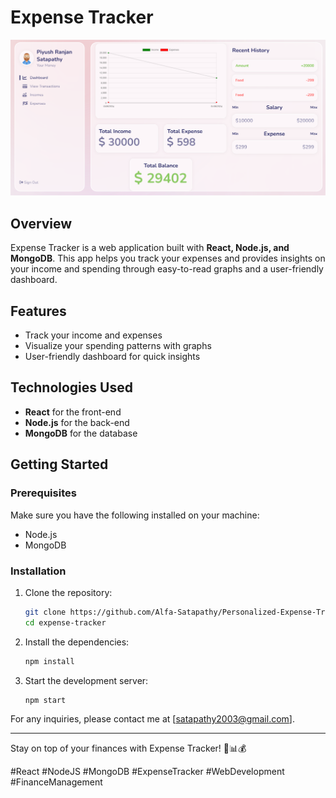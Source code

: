 # Expense Tracker

![Expense Tracker](image.png)

## Overview

Expense Tracker is a web application built with **React, Node.js, and MongoDB**. This app helps you track your expenses and provides insights on your income and spending through easy-to-read graphs and a user-friendly dashboard.

## Features

- Track your income and expenses
- Visualize your spending patterns with graphs
- User-friendly dashboard for quick insights

## Technologies Used

- **React** for the front-end
- **Node.js** for the back-end
- **MongoDB** for the database

## Getting Started

### Prerequisites

Make sure you have the following installed on your machine:

- Node.js
- MongoDB

### Installation

1. Clone the repository:
    ```sh
    git clone https://github.com/Alfa-Satapathy/Personalized-Expense-Tracker.git
    cd expense-tracker
    ```

2. Install the dependencies:
    ```sh
    npm install
    ```

3. Start the development server:
    ```sh
    npm start
    ```


For any inquiries, please contact me at [satapathy2003@gmail.com].

---

Stay on top of your finances with Expense Tracker! 💼📊💰

#React #NodeJS #MongoDB #ExpenseTracker #WebDevelopment #FinanceManagement
